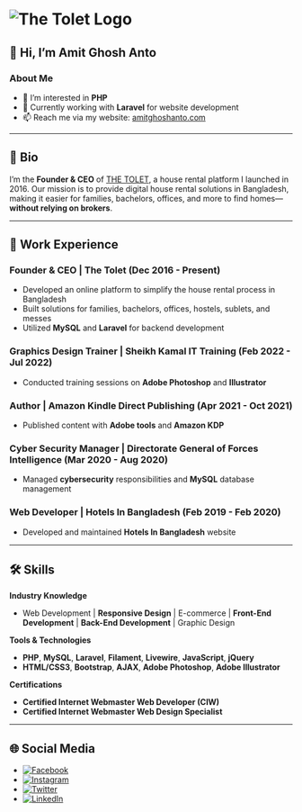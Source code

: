 # ![The Tolet Logo](https://www.thetolet.com/logo.svg)  
## 👋 Hi, I’m Amit Ghosh Anto

### About Me
- 👀 I’m interested in **PHP**
- 🌱 Currently working with **Laravel** for website development
- 📫 Reach me via my website: [amitghoshanto.com](http://www.amitghoshanto.com)

---

## 🚀 Bio
I’m the **Founder & CEO** of [THE TOLET](https://www.thetolet.com/), a house rental platform I launched in 2016. Our mission is to provide digital house rental solutions in Bangladesh, making it easier for families, bachelors, offices, and more to find homes—**without relying on brokers**.

---

## 💼 Work Experience

### **Founder & CEO** | The Tolet (Dec 2016 - Present)
- Developed an online platform to simplify the house rental process in Bangladesh
- Built solutions for families, bachelors, offices, hostels, sublets, and messes
- Utilized **MySQL** and **Laravel** for backend development

### **Graphics Design Trainer** | Sheikh Kamal IT Training (Feb 2022 - Jul 2022)
- Conducted training sessions on **Adobe Photoshop** and **Illustrator**

### **Author** | Amazon Kindle Direct Publishing (Apr 2021 - Oct 2021)
- Published content with **Adobe tools** and **Amazon KDP**

### **Cyber Security Manager** | Directorate General of Forces Intelligence (Mar 2020 - Aug 2020)
- Managed **cybersecurity** responsibilities and **MySQL** database management

### **Web Developer** | Hotels In Bangladesh (Feb 2019 - Feb 2020)
- Developed and maintained **Hotels In Bangladesh** website

---

## 🛠️ Skills

**Industry Knowledge**  
- Web Development | **Responsive Design** | E-commerce | **Front-End Development** | **Back-End Development** | Graphic Design

**Tools & Technologies**  
- **PHP**, **MySQL**, **Laravel**, **Filament**, **Livewire**, **JavaScript**, **jQuery**  
- **HTML/CSS3**, **Bootstrap**, **AJAX**, **Adobe Photoshop**, **Adobe Illustrator**

**Certifications**  
- **Certified Internet Webmaster Web Developer (CIW)**  
- **Certified Internet Webmaster Web Design Specialist**

---

## 🌐 Social Media
- [![Facebook](https://upload.wikimedia.org/wikipedia/commons/5/51/Facebook_f_logo_%282019%29.svg)](https://www.facebook.com/amitghoshanto)  
- [![Instagram](https://upload.wikimedia.org/wikipedia/commons/e/e7/Instagram_logo_2016.svg)](https://www.instagram.com/amitghoshanto)  
- [![Twitter](https://upload.wikimedia.org/wikipedia/commons/6/60/Twitter_Logo_as_of_2021.svg)](https://twitter.com/amit_ghosh_anto)  
- [![LinkedIn](https://upload.wikimedia.org/wikipedia/commons/0/01/LinkedIn_Logo_2023.png)](https://linkedin.com/in/amitghoshanto)
